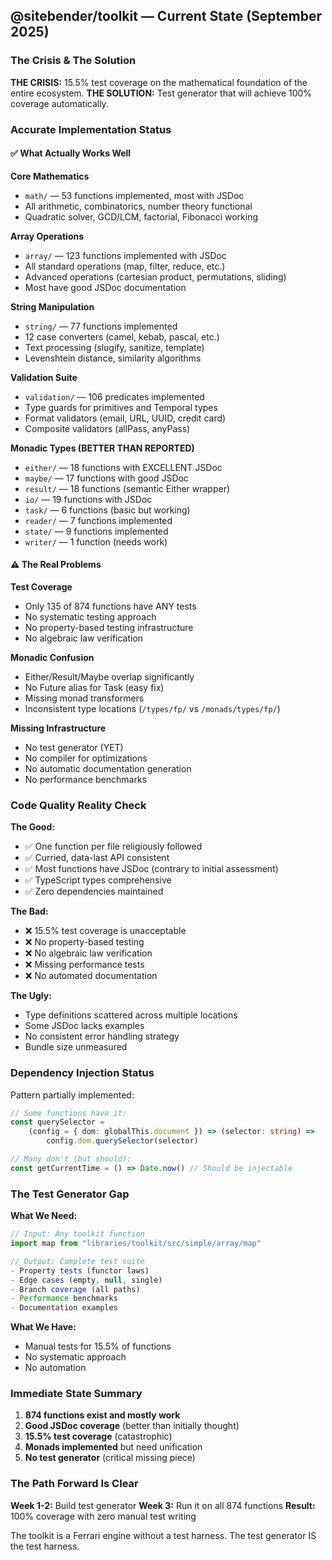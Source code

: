 ## @sitebender/toolkit — Current State (September 2025)

### The Crisis & The Solution

**THE CRISIS:** 15.5% test coverage on the mathematical foundation of the entire ecosystem.
**THE SOLUTION:** Test generator that will achieve 100% coverage automatically.

### Accurate Implementation Status

#### ✅ What Actually Works Well

**Core Mathematics**

- `math/` — 53 functions implemented, most with JSDoc
- All arithmetic, combinatorics, number theory functional
- Quadratic solver, GCD/LCM, factorial, Fibonacci working

**Array Operations**

- `array/` — 123 functions implemented with JSDoc
- All standard operations (map, filter, reduce, etc.)
- Advanced operations (cartesian product, permutations, sliding)
- Most have good JSDoc documentation

**String Manipulation**

- `string/` — 77 functions implemented
- 12 case converters (camel, kebab, pascal, etc.)
- Text processing (slugify, sanitize, template)
- Levenshtein distance, similarity algorithms

**Validation Suite**

- `validation/` — 106 predicates implemented
- Type guards for primitives and Temporal types
- Format validators (email, URL, UUID, credit card)
- Composite validators (allPass, anyPass)

**Monadic Types (BETTER THAN REPORTED)**

- `either/` — 18 functions with EXCELLENT JSDoc
- `maybe/` — 17 functions with good JSDoc
- `result/` — 18 functions (semantic Either wrapper)
- `io/` — 19 functions with JSDoc
- `task/` — 6 functions (basic but working)
- `reader/` — 7 functions implemented
- `state/` — 9 functions implemented
- `writer/` — 1 function (needs work)

#### ⚠️ The Real Problems

**Test Coverage**

- Only 135 of 874 functions have ANY tests
- No systematic testing approach
- No property-based testing infrastructure
- No algebraic law verification

**Monadic Confusion**

- Either/Result/Maybe overlap significantly
- No Future alias for Task (easy fix)
- Missing monad transformers
- Inconsistent type locations (`/types/fp/` vs `/monads/types/fp/`)

**Missing Infrastructure**

- No test generator (YET)
- No compiler for optimizations
- No automatic documentation generation
- No performance benchmarks

### Code Quality Reality Check

**The Good:**

- ✅ One function per file religiously followed
- ✅ Curried, data-last API consistent
- ✅ Most functions have JSDoc (contrary to initial assessment)
- ✅ TypeScript types comprehensive
- ✅ Zero dependencies maintained

**The Bad:**

- ❌ 15.5% test coverage is unacceptable
- ❌ No property-based testing
- ❌ No algebraic law verification
- ❌ Missing performance tests
- ❌ No automated documentation

**The Ugly:**

- Type definitions scattered across multiple locations
- Some JSDoc lacks examples
- No consistent error handling strategy
- Bundle size unmeasured

### Dependency Injection Status

Pattern partially implemented:

```typescript
// Some functions have it:
const querySelector =
	(config = { dom: globalThis.document }) => (selector: string) =>
		config.dom.querySelector(selector)

// Many don't (but should):
const getCurrentTime = () => Date.now() // Should be injectable
```

### The Test Generator Gap

**What We Need:**

```typescript
// Input: Any toolkit function
import map from "libraries/toolkit/src/simple/array/map"

// Output: Complete test suite
- Property tests (functor laws)
- Edge cases (empty, null, single)
- Branch coverage (all paths)
- Performance benchmarks
- Documentation examples
```

**What We Have:**

- Manual tests for 15.5% of functions
- No systematic approach
- No automation

### Immediate State Summary

1. **874 functions exist and mostly work**
2. **Good JSDoc coverage** (better than initially thought)
3. **15.5% test coverage** (catastrophic)
4. **Monads implemented** but need unification
5. **No test generator** (critical missing piece)

### The Path Forward Is Clear

**Week 1-2:** Build test generator
**Week 3:** Run it on all 874 functions
**Result:** 100% coverage with zero manual test writing

The toolkit is a Ferrari engine without a test harness. The test generator IS the test harness.
